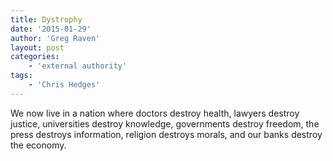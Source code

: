 ```yaml
---
title: Dystrophy
date: '2015-01-29'
author: 'Greg Raven'
layout: post
categories:
    - 'external authority'
tags:
    - 'Chris Hedges'
---
```


We now live in a nation where doctors destroy health, lawyers destroy justice, universities destroy knowledge, governments destroy freedom, the press destroys information, religion destroys morals, and our banks destroy the economy.